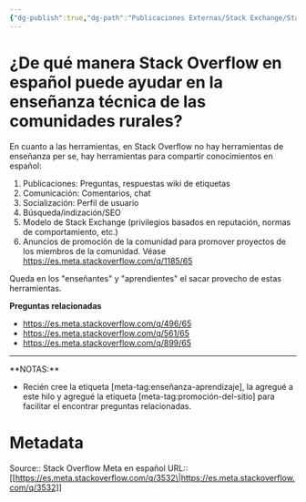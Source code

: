 ```yaml
---
{"dg-publish":true,"dg-path":"Publicaciones Externas/Stack Exchange/Stack Overflow en español/Stack Overflow en español Meta/es.meta.stackoverflow.com-3532.md","permalink":"/publicaciones-externas/stack-exchange/stack-overflow-en-espanol/stack-overflow-en-espanol-meta/es-meta-stackoverflow-com-3532/","title":"¿De qué manera Stack Overflow en español puede ayudar en la enseñanza técnica de las comunidades rurales?","hide":true,"noteIcon":"default","created":"2024-04-03T12:49:10.631-06:00","updated":"2024-04-05T16:44:03.473-06:00"}
---
```


# ¿De qué manera Stack Overflow en español puede ayudar en la enseñanza técnica de las comunidades rurales?

En cuanto a las herramientas, en Stack Overflow no hay herramientas de enseñanza per se, hay herramientas para compartir conocimientos en español:

1. Publicaciones: Preguntas, respuestas wiki de etiquetas
2. Comunicación: Comentarios, chat
3. Socialización: Perfil de usuario
4. Búsqueda/indización/SEO
5. Modelo de Stack Exchange (privilegios basados en reputación, normas de comportamiento, etc.)
6. Anuncios de promoción de la comunidad para promover proyectos de los miembros de la comunidad. Véase https://es.meta.stackoverflow.com/q/1185/65

Queda en los "enseñantes" y "aprendientes" el sacar provecho de estas herramientas.

**Preguntas relacionadas**

- https://es.meta.stackoverflow.com/q/496/65
- https://es.meta.stackoverflow.com/q/561/65
- https://es.meta.stackoverflow.com/q/899/65

<hr>
**NOTAS:** 

- Recién cree la etiqueta [meta-tag:enseñanza-aprendizaje], la agregué a este hilo y agregué la etiqueta [meta-tag:promoción-del-sitio] para facilitar el encontrar preguntas relacionadas.



# Metadata
Source:: Stack Overflow Meta en español
URL:: [[https://es.meta.stackoverflow.com/q/3532\|https://es.meta.stackoverflow.com/q/3532]]

